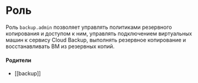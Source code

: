 # Роль

Роль `backup.admin` позволяет управлять политиками резервного копирования и доступом к ним, управлять подключением виртуальных машин к сервису Cloud Backup, выполнять резервное копирование и восстанавливать ВМ из резервных копий.


#### Родители

- [[backup]]
